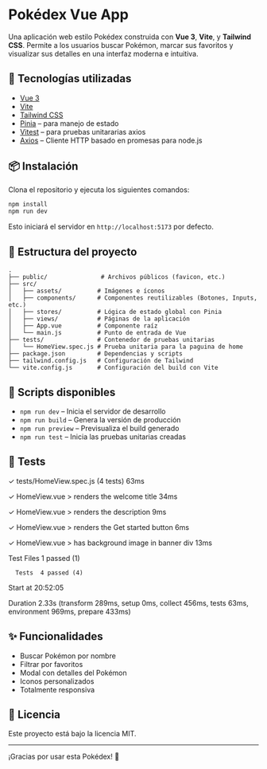 # Pokédex Vue App

Una aplicación web estilo Pokédex construida con **Vue 3**, **Vite**, y **Tailwind CSS**. Permite a los usuarios buscar Pokémon, marcar sus favoritos y visualizar sus detalles en una interfaz moderna e intuitiva.

## 🚀 Tecnologías utilizadas

- [Vue 3](https://vuejs.org/)
- [Vite](https://vitejs.dev/)
- [Tailwind CSS](https://tailwindcss.com/)
- [Pinia](https://pinia.vuejs.org/) – para manejo de estado
- [Vitest](https://vitest.dev/) – para pruebas unitararias axios
- [Axios](https://axios-http.com/es/docs/intro) –  Cliente HTTP basado en promesas para node.js

## 📦 Instalación

Clona el repositorio y ejecuta los siguientes comandos:

```bash
npm install
npm run dev
```

Esto iniciará el servidor en `http://localhost:5173` por defecto.

## 📁 Estructura del proyecto

```
.
├── public/               # Archivos públicos (favicon, etc.)
├── src/
│   ├── assets/          # Imágenes e íconos
│   ├── components/      # Componentes reutilizables (Botones, Inputs, etc.)
│   ├── stores/          # Lógica de estado global con Pinia
│   ├── views/           # Páginas de la aplicación
│   ├── App.vue          # Componente raíz
│   └── main.js          # Punto de entrada de Vue
├── tests/               # Contenedor de pruebas unitarias
│   └── HomeView.spec.js # Prueba unitaria para la paguina de home 
├── package.json         # Dependencias y scripts
├── tailwind.config.js   # Configuración de Tailwind
└── vite.config.js       # Configuración del build con Vite
```

## 🧪 Scripts disponibles

- `npm run dev`     – Inicia el servidor de desarrollo
- `npm run build`   – Genera la versión de producción
- `npm run preview` – Previsualiza el build generado
- `npm run test`    – Inicia las pruebas unitarias creadas

## 🧪 Tests

✓ tests/HomeView.spec.js (4 tests) 63ms

   ✓ HomeView.vue > renders the welcome title 34ms

   ✓ HomeView.vue > renders the description 9ms

   ✓ HomeView.vue > renders the Get started button 6ms

   ✓ HomeView.vue > has background image in banner div 13ms

 Test Files  1 passed (1)

      Tests  4 passed (4)

   Start at  20:52:05
   
   Duration  2.33s (transform 289ms, setup 0ms, collect 456ms, tests 63ms, environment 969ms, prepare 433ms)


## ✨ Funcionalidades

- Buscar Pokémon por nombre
- Filtrar por favoritos
- Modal con detalles del Pokémon
- Iconos personalizados
- Totalmente responsiva

## 📄 Licencia

Este proyecto está bajo la licencia MIT.

---

¡Gracias por usar esta Pokédex! 💖
